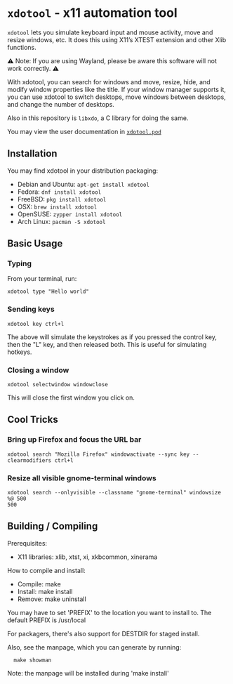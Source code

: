 # `xdotool` - x11 automation tool

`xdotool` lets you simulate keyboard input and mouse activity, move and resize windows, etc. It does this using X11’s XTEST extension and other Xlib functions.

⚠ Note: If you are using Wayland, please be aware this software will not work correctly. ⚠

With xdotool, you can search for windows and move, resize, hide, and modify
window properties like the title. If your window manager supports it, you can
use xdotool to switch desktops, move windows between desktops, and change the
number of desktops.

Also in this repository is `libxdo`, a C library for doing the same.

You may view the user documentation in [`xdotool.pod`](https://github.com/jordansissel/xdotool/blob/master/xdotool.pod)

## Installation

You may find xdotool in your distribution packaging:

* Debian and Ubuntu: `apt-get install xdotool`
* Fedora: `dnf install xdotool`
* FreeBSD: `pkg install xdotool`
* OSX: `brew install xdotool`
* OpenSUSE: `zypper install xdotool`
* Arch Linux: `pacman -S xdotool`

## Basic Usage

### Typing

From your terminal, run:

```
xdotool type "Hello world"
```

### Sending keys

```
xdotool key ctrl+l
```

The above will simulate the keystrokes as if you pressed the control key, then the "L" key, and then released both. This is useful for simulating hotkeys.

### Closing a window

```
xdotool selectwindow windowclose
```

This will close the first window you click on.

## Cool Tricks

### Bring up Firefox and focus the URL bar

```
xdotool search "Mozilla Firefox" windowactivate --sync key --clearmodifiers ctrl+l
```

### Resize all visible gnome-terminal windows

```
xdotool search --onlyvisible --classname "gnome-terminal" windowsize %@ 500
500
```

## Building / Compiling

Prerequisites:
* X11 libraries: xlib, xtst, xi, xkbcommon, xinerama

How to compile and install:

* Compile: make
* Install: make install
* Remove: make uninstall

You may have to set 'PREFIX' to the location you want to install to. 
The default PREFIX is /usr/local

For packagers, there's also support for DESTDIR for staged install.

Also, see the manpage, which you can generate by running:

```
  make showman
```

Note: the manpage will be installed during 'make install'


